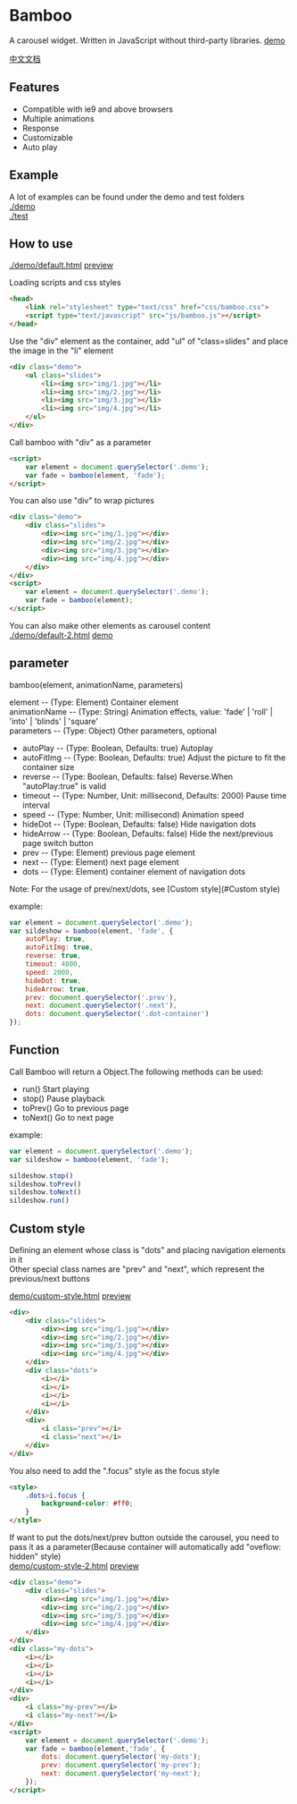 # Bamboo
A carousel widget. Written in JavaScript without third-party libraries. 
[demo](http://htmlpreview.github.io/?https://github.com/Aaron-Bird/bamboo/blob/master/test/div-response.html)  

[中文文档](docs/README-zh-CN.md)  
## Features
- Compatible with ie9 and above browsers
- Multiple animations
- Response
- Customizable
- Auto play

## Example
A lot of examples can be found under the demo and test folders  
[./demo](/demo)  
[./test](/test)  

## How to use

[./demo/default.html](/demo/default.html) [preview](http://htmlpreview.github.io/?https://github.com/Aaron-Bird/bamboo/blob/master/demo/default.html)  

Loading scripts and css styles
```HTML
<head>
    <link rel="stylesheet" type="text/css" href="css/bamboo.css">
    <script type="text/javascript" src="js/bamboo.js"></script>
</head>
```
Use the "div" element as the container, add "ul" of "class=slides" and place the image in the "li" element
```HTML
<div class="demo">
    <ul class="slides">
        <li><img src="img/1.jpg"></li>
        <li><img src="img/2.jpg"></li>
        <li><img src="img/3.jpg"></li>
        <li><img src="img/4.jpg"></li>
    </ul> 
</div> 
```
Call bamboo with "div" as a parameter
```HTML
<script>
    var element = document.querySelector('.demo');
    var fade = bamboo(element, 'fade');
</script>
```

You can also use "div" to wrap pictures
```HTML
<div class="demo">
    <div class="slides">
        <div><img src="img/1.jpg"></div>
        <div><img src="img/2.jpg"></div>
        <div><img src="img/3.jpg"></div>
        <div><img src="img/4.jpg"></div>
    </div> 
</div>  
<script>
    var element = document.querySelector('.demo');
    var fade = bamboo(element);
</script>
```
You can also make other elements as carousel content  
[./demo/default-2.html](/demo/default-2.html)  [demo](http://htmlpreview.github.io/?https://github.com/Aaron-Bird/bamboo/blob/master/demo/default-2.html)

## parameter
bamboo(element, animationName, parameters)  

element -- (Type: Element) Container element  
animationName -- (Type: String) Animation effects, value: 'fade' | 'roll' | 'into' | 'blinds' | 'square'  
parameters -- (Type: Object) Other parameters, optional  
- autoPlay -- (Type: Boolean, Defaults: true) Autoplay
- autoFitImg -- (Type: Boolean, Defaults: true) Adjust the picture to fit the container size
- reverse -- (Type: Boolean, Defaults: false) Reverse.When "autoPlay:true" is valid
- timeout -- (Type: Number, Unit: millisecond, Defaults: 2000) Pause time interval
- speed -- (Type: Number, Unit: millisecond) Animation speed
- hideDot -- (Type: Boolean, Defaults: false) Hide navigation dots
- hideArrow -- (Type: Boolean, Defaults: false) Hide the next/previous page switch button
- prev -- (Type: Element) previous page element
- next -- (Type: Element) next page element
- dots -- (Type: Element) container element of navigation dots  

Note: For the usage of prev/next/dots, see [Custom style](#Custom style)

example:
```javascript
var element = document.querySelector('.demo');
var sildeshow = bamboo(element, 'fade', {
    autoPlay: true,
    autoFitImg: true,
    reverse: true,
    timeout: 4000,
    speed: 2000,
    hideDot: true,
    hideArrow: true,
    prev: document.querySelector('.prev'),
    next: document.querySelector('.next'),
    dots: document.querySelector('.dot-container')
});
```
## Function
Call Bamboo will return a Object.The following methods can be used:
- run() Start playing
- stop() Pause playback
- toPrev() Go to previous page
- toNext() Go to next page  

example:
```javascript
var element = document.querySelector('.demo');
var sildeshow = bamboo(element, 'fade');

sildeshow.stop()
sildeshow.toPrev()
sildeshow.toNext()
sildeshow.run()
```

## Custom style
Defining an element whose class is "dots" and placing navigation elements in it  
Other special class names are "prev" and "next", which represent the previous/next buttons

[demo/custom-style.html](/demo/custom-style.html) [preview](http://htmlpreview.github.io/?https://github.com/Aaron-Bird/bamboo/blob/master/demo/custom-style.html)  

```html
<div>
    <div class="slides">
        <div><img src="img/1.jpg"></div>
        <div><img src="img/2.jpg"></div>
        <div><img src="img/3.jpg"></div>
        <div><img src="img/4.jpg"></div>
    </div> 
    <div class="dots">
        <i></i>
        <i></i>
        <i></i>
        <i></i>
    </div>
    <div>
        <i class="prev"></i>
        <i class="next"></i>
    </div>
</div> 
```
You also need to add the ".focus" style as the focus style  
```HTML
<style>
    .dots>i.focus {
        background-color: #ff0;
    }
</style>
```

If want to put the dots/next/prev button outside the carousel, you need to pass it as a parameter(Because container will automatically add "oveflow: hidden" style)  
[demo/custom-style-2.html](/demo/custom-style-2.html) [preview](http://htmlpreview.github.io/?https://github.com/Aaron-Bird/bamboo/blob/master/demo/custom-style-2.html)
```html
<div class="demo"> 
    <div class="slides">
        <div><img src="img/1.jpg"></div>
        <div><img src="img/2.jpg"></div>
        <div><img src="img/3.jpg"></div>
        <div><img src="img/4.jpg"></div>
    </div> 
</div> 
<div class="my-dots">
    <i></i>
    <i></i>
    <i></i>
    <i></i>
</div>
<div>
    <i class="my-prev"></i>
    <i class="my-next"></i>
</div>
<script>
    var element = document.querySelector('.demo');
    var fade = bamboo(element,'fade', {
        dots: document.querySelector('my-dots');
        prev: document.querySelector('my-prev');
        next: document.querySelector('my-next');
    });
</script>
```
